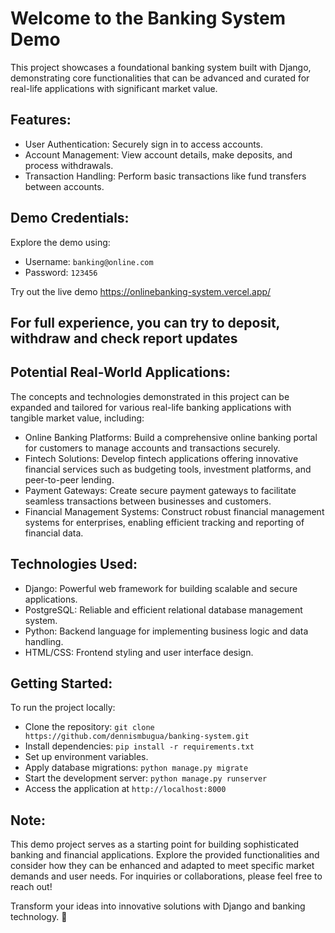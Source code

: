 # Welcome to the Banking System Demo

This project showcases a foundational banking system built with Django, demonstrating core functionalities that can be advanced and curated for real-life applications with significant market value.

## Features:

* User Authentication: Securely sign in to access accounts.
* Account Management: View account details, make deposits, and process withdrawals.
* Transaction Handling: Perform basic transactions like fund transfers between accounts.

## Demo Credentials:
Explore the demo using:
* Username: `banking@online.com`
* Password: `123456`

Try out the live demo https://onlinebanking-system.vercel.app/
## For full experience, you can try to deposit, withdraw and check report updates

## Potential Real-World Applications:
The concepts and technologies demonstrated in this project can be expanded and tailored for various real-life banking applications with tangible market value, including:

* Online Banking Platforms: Build a comprehensive online banking portal for customers to manage accounts and transactions securely.
* Fintech Solutions: Develop fintech applications offering innovative financial services such as budgeting tools, investment platforms, and peer-to-peer lending.
* Payment Gateways: Create secure payment gateways to facilitate seamless transactions between businesses and customers.
* Financial Management Systems: Construct robust financial management systems for enterprises, enabling efficient tracking and reporting of financial data.

## Technologies Used:
* Django: Powerful web framework for building scalable and secure applications.
* PostgreSQL: Reliable and efficient relational database management system.
* Python: Backend language for implementing business logic and data handling.
* HTML/CSS: Frontend styling and user interface design.

## Getting Started:
To run the project locally:

+ Clone the repository: `git clone https://github.com/dennismbugua/banking-system.git`
+ Install dependencies: `pip install -r requirements.txt`
+ Set up environment variables.
+ Apply database migrations: `python manage.py migrate`
+ Start the development server: `python manage.py runserver`
+ Access the application at `http://localhost:8000`

## Note:
This demo project serves as a starting point for building sophisticated banking and financial applications. Explore the provided functionalities and consider how they can be enhanced and adapted to meet specific market demands and user needs. For inquiries or collaborations, please feel free to reach out!

Transform your ideas into innovative solutions with Django and banking technology. 🚀
